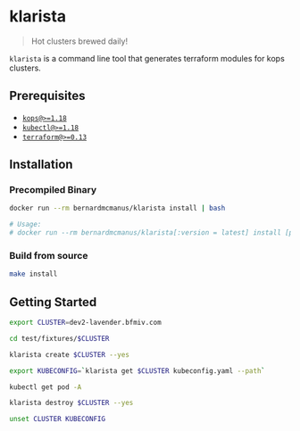 # klarista

> Hot clusters brewed daily!

`klarista` is a command line tool that generates terraform modules for kops clusters.

## Prerequisites

- [`kops@>=1.18`](https://kubernetes.io/docs/setup/production-environment/tools/kops/)
- [`kubectl@>=1.18`](https://kubernetes.io/docs/tasks/tools/install-kubectl/)
- [`terraform@>=0.13`](https://www.terraform.io/downloads.html)

## Installation

### Precompiled Binary

```bash
docker run --rm bernardmcmanus/klarista install | bash

# Usage:
# docker run --rm bernardmcmanus/klarista[:version = latest] install [path = /usr/local/bin] | bash
```

### Build from source

```bash
make install
```

## Getting Started

```bash
export CLUSTER=dev2-lavender.bfmiv.com

cd test/fixtures/$CLUSTER

klarista create $CLUSTER --yes

export KUBECONFIG=`klarista get $CLUSTER kubeconfig.yaml --path`

kubectl get pod -A

klarista destroy $CLUSTER --yes

unset CLUSTER KUBECONFIG
```
